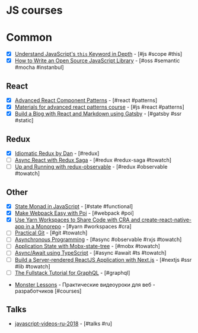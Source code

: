 # JS courses

# Common

* [x] [Understand JavaScript's `this` Keyword in Depth](https://egghead.io/courses/understand-javascript-s-this-keyword-in-depth) - [#js #scope #this]
* [x] [How to Write an Open Source JavaScript Library](https://egghead.io/courses/how-to-write-an-open-source-javascript-library) - [#oss #semantic #mocha #instanbul]

## React

* [x] [Advanced React Component Patterns](https://egghead.io/courses/advanced-react-component-patterns) - [#react #patterns]
* [x] [Materials for advanced react patterns course](https://github.com/kentcdodds/advanced-react-patterns) - [#js #react #patterns]
* [x] [Build a Blog with React and Markdown using Gatsby](https://egghead.io/courses/build-a-blog-with-react-and-markdown-using-gatsby?utm_source=drip&utm_medium=email&utm_campaign=eoy2017&utm_term=react&utm_content=react-gatsby) - [#gatsby #ssr #static]
  <!-- [ ] * []() - [# #towatch] -->

## Redux

* [x] [Idiomatic Redux by Dan](https://egghead.io/courses/building-react-applications-with-idiomatic-redux) - [#redux]
* [ ] [Async React with Redux Saga](https://egghead.io/courses/async-react-with-redux-saga) - [#redux #redux-saga #towatch]
* [ ] [Up and Running with redux-observable](https://egghead.io/courses/up-and-running-with-redux-observable?utm_content=bufferf70c2&utm_medium=social&utm_source=twitter.com&utm_campaign=buffer) - [#redux #observable #towatch]
  <!-- [ ] * []() - [# #towatch] -->

## Other

* [x] [State Monad in JavaScript](https://egghead.io/courses/state-monad-in-javascript) - [#state #functional]
* [x] [Make Webpack Easy with Poi](https://egghead.io/courses/make-webpack-easy-with-poi?utm_content=buffer921fc&utm_medium=social&utm_source=twitter.com&utm_campaign=buffer) - [#webpack #poi]
* [x] [Use Yarn Workspaces to Share Code with CRA and create-react-native-app in a Monorepo](https://egghead.io/lessons/react-use-yarn-workspaces-to-share-code-with-cra-and-create-react-native-app-in-a-monorepo?utm_content=buffer95e51&utm_medium=social&utm_source=twitter.com&utm_campaign=buffer) - [#yarn #workspaces #cra]
* [ ] [Practical Git](https://egghead.io/courses/practical-git-for-everyday-professional-use) - [#git #towatch]
* [ ] [Asynchronous Programming](https://egghead.io/courses/asynchronous-programming-the-end-of-the-loop) - [#async #observable #rxjs #towatch]
* [ ] [Application State with Mobx-state-tree](https://egghead.io/courses/manage-application-state-with-mobx-state-tree) - [#mobx #towatch]
* [ ] [Async/Await using TypeScript](https://egghead.io/courses/async-await-using-typescript?utm_source=drip&utm_medium=email&utm_content=async-await-using-typescript) - [#async #await #ts #towatch]
* [ ] [Build a Server-rendered ReactJS Application with Next.js](https://egghead.io/lessons/next-js-introducing-build-a-server-rendered-reactjs-application-with-next-js) - [#nextjs #ssr #lib #towatch]
* [ ] [The Fullstack Tutorial for GraphQL](https://www.howtographql.com/) - [#graphql]
* [Monster Lessons](https://monsterlessons.com/) - Практические видеоуроки для веб - разработчиков [#courses]
  <!-- [ ] * []() - [# #towatch] -->

## Talks

* [javascript-videos-ru-2018](https://github.com/hH39797J/javascript-videos-ru-2018#rs-conf-2018) - [#talks #ru]
